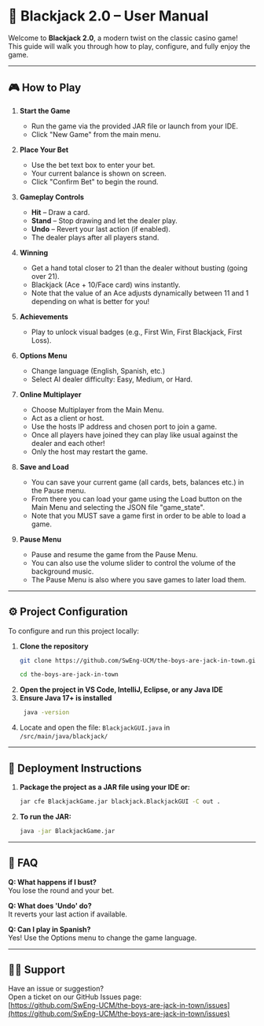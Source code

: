 # 📘 Blackjack 2.0 – User Manual
 
Welcome to **Blackjack 2.0**, a modern twist on the classic casino game!  
This guide will walk you through how to play, configure, and fully enjoy the game.

---

## 🎮 How to Play

1. **Start the Game**
   - Run the game via the provided JAR file or launch from your IDE.
   - Click "New Game" from the main menu.

2. **Place Your Bet**
   - Use the bet text box to enter your bet.
   - Your current balance is shown on screen.
   - Click "Confirm Bet" to begin the round.

3. **Gameplay Controls**
   - **Hit** – Draw a card.
   - **Stand** – Stop drawing and let the dealer play.
   - **Undo** – Revert your last action (if enabled).
   - The dealer plays after all players stand.

4. **Winning**
   - Get a hand total closer to 21 than the dealer without busting (going over 21).
   - Blackjack (Ace + 10/Face card) wins instantly.
   - Note that the value of an Ace adjusts dynamically between 11 and 1 depending on what is better for you!

5. **Achievements**
   - Play to unlock visual badges (e.g., First Win, First Blackjack, First Loss).

6. **Options Menu**
   - Change language (English, Spanish, etc.)
   - Select AI dealer difficulty: Easy, Medium, or Hard.
  
7. **Online Multiplayer**
   - Choose Multiplayer from the Main Menu.
   - Act as a client or host.
   - Use the hosts IP address and chosen port to join a game.
   - Once all players have joined they can play like usual against the dealer and each other!
   - Only the host may restart the game.

8. **Save and Load**
   - You can save your current game (all cards, bets, balances etc.) in the Pause menu.
   - From there you can load your game using the Load button on the Main Menu and selecting the JSON file "game_state".
   - Note that you MUST save a game first in order to be able to load a game.
  
9. **Pause Menu**
    - Pause and resume the game from the Pause Menu.
    - You can also use the volume slider to control the volume of the background music.
    - The Pause Menu is also where you save games to later load them.

---

## ⚙️ Project Configuration

To configure and run this project locally:

1. **Clone the repository**
   ```bash
   git clone https://github.com/SwEng-UCM/the-boys-are-jack-in-town.git
   ```
   ```bash
   cd the-boys-are-jack-in-town
   ```
2. **Open the project in VS Code, IntelliJ, Eclipse, or any Java IDE**
3. **Ensure Java 17+ is installed**
   ```bash
    java -version
4. Locate and open the file: `BlackjackGUI.java` in `/src/main/java/blackjack/`

---

## 🚀 Deployment Instructions

1. **Package the project as a JAR file using your IDE or:**
    ```bash
   jar cfe BlackjackGame.jar blackjack.BlackjackGUI -C out .
    ```
2. **To run the JAR:**
    ```bash
   java -jar BlackjackGame.jar
    ```

--- 

## 🙋 FAQ

**Q: What happens if I bust?**  
You lose the round and your bet.

**Q: What does 'Undo' do?**  
It reverts your last action if available.

**Q: Can I play in Spanish?**  
Yes! Use the Options menu to change the game language.

---

## 🧑‍💻 Support

Have an issue or suggestion?  
Open a ticket on our GitHub Issues page:  
[https://github.com/SwEng-UCM/the-boys-are-jack-in-town/issues](https://github.com/SwEng-UCM/the-boys-are-jack-in-town/issues)

